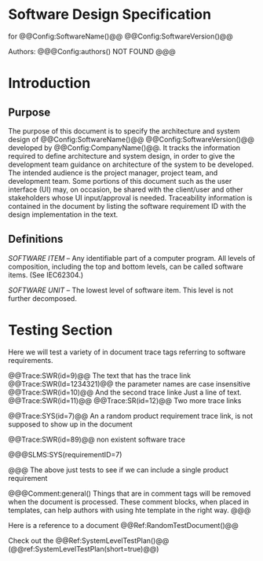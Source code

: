﻿
# Software Design Specification

for
@@Config:SoftwareName()@@ @@Config:SoftwareVersion()@@  
  
Authors:
@@@Config:authors()
NOT FOUND
@@@

# Introduction
## Purpose
The purpose of this document is to specify the architecture and system design of 
@@Config:SoftwareName()@@ @@Config:SoftwareVersion()@@ developed by @@Config:CompanyName()@@. 
It tracks the information required to define architecture and system design, in order to give the development 
team guidance on architecture of the system to be developed. The intended audience is the project manager, 
project team, and development team. Some portions of this document such as the user interface (UI) may, on occasion, 
be shared with the client/user and other stakeholders whose UI input/approval is needed. Traceability information is 
contained in the document by listing the software requirement ID with the design implementation in the text. 

## Definitions
*SOFTWARE ITEM* – Any identifiable part of a computer program. All levels of composition, including the top and bottom
levels, can be called software items. (See IEC62304.)

*SOFTWARE UNIT* – The lowest level of software item. This level is not further decomposed.

# Testing Section
Here we will test a variety of in document trace tags referring to software requirements.

@@Trace:SWR(id=9)@@ The text that has the trace link
@@Trace:SWR(Id=1234321)@@ the parameter names are case insensitive
@@Trace:SWR(id=10)@@ And the second trace linke
Just a line of text.
@@Trace:SWR(id=11)@@ @@Trace:SR(id=12)@@ Two more trace links

@@Trace:SYS(id=7)@@ An a random product requirement trace link, is not supposed to show up in the document

@@Trace:SWR(id=89)@@ non existent software trace

@@@SLMS:SYS(requirementID=7)

@@@
The above just tests to see if we can include a single product requirement

@@@Comment:general()
Things that are in comment tags will be removed when the document is processed. These comment blocks, when placed
in templates, can help authors with using hte template in the right way.
@@@

Here is a reference to a document @@Ref:RandomTestDocument()@@

Check out the @@Ref:SystemLevelTestPlan()@@ (@@ref:SystemLevelTestPlan(short=true)@@)